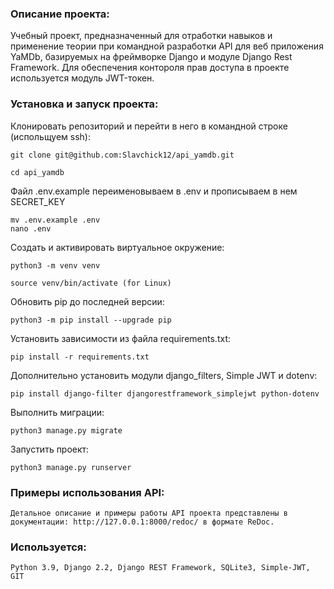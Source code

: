 ### Описание проекта:
Учебный проект, предназначенный для отработки навыков и применение теории при командной
разработки API для веб приложения YaMDb, базируемых на фреймворке Django и модуле Django Rest Framework.
Для обеспечения контороля прав доступа в проекте используется модуль JWT-токен.

### Установка и запуск проекта:

Клонировать репозиторий и перейти в него в командной строке (испольщуем ssh):

```
git clone git@github.com:Slavchick12/api_yamdb.git
```

```
cd api_yamdb
```

Файл .env.example переименовываем в .env и прописываем в нем SECRET_KEY

```
mv .env.example .env
nano .env
```

Cоздать и активировать виртуальное окружение:

```
python3 -m venv venv
```

```
source venv/bin/activate (for Linux)
```

Обновить pip до последней версии:
```
python3 -m pip install --upgrade pip
```

Установить зависимости из файла requirements.txt:

```
pip install -r requirements.txt
```

Дополнительно установить модули django_filters, Simple JWT и dotenv:

```
pip install django-filter djangorestframework_simplejwt python-dotenv
```

Выполнить миграции:

```
python3 manage.py migrate
```

Запустить проект:

```
python3 manage.py runserver
```

### Примеры использования API:

```
Детальное описание и примеры работы API проекта представлены в 
документации: http://127.0.0.1:8000/redoc/ в формате ReDoc.
```

### Используется:

```
Python 3.9, Django 2.2, Django REST Framework, SQLite3, Simple-JWT, GIT
```

